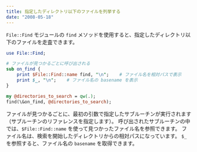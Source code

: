 ```yaml
---
title: 指定したディレクトリ以下のファイルを列挙する
date: "2008-05-18"
---
```


`File::Find` モジュールの `find` メソッドを使用すると、指定したディレクトリ以下のファイルを走査できます。

```perl
use File::Find;

# ファイルが見つかるごとに呼び出される
sub on_find {
    print $File::Find::name find, "\n";    # ファイル名を相対パスで表示
    print $_, "\n";    # ファイル名の basename を表示
}

my @directories_to_search = qw(.);
find(\&on_find, @directories_to_search);
```

ファイルが見つかるごとに、最初の引数で指定したサブルーチンが実行されます（サブルーチンのリファレンスを指定します）。
呼び出されたサブルーチンの中では、`$File::Find::name` を使って見つかったファイル名を参照できます。
ファイル名は、検索を開始したディレクトリからの相対パスになっています。
`$_` を参照すると、ファイル名の `basename` を取得できます。

